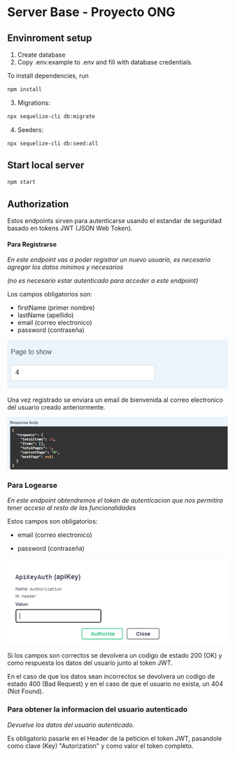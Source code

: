 # Server Base - Proyecto ONG

## Envinroment setup

1) Create database
2) Copy .env.example to .env and fill with database credentials.

To install dependencies, run
``` bash
npm install
```

3) Migrations:
``` bash
npx sequelize-cli db:migrate
```

4) Seeders:
``` bash
npx sequelize-cli db:seed:all
```

## Start local server

``` bash
npm start
```

## Authorization

Estos endpoints sirven para autenticarse usando el estandar de seguridad basado en tokens JWT (JSON Web Token).

#### Para Registrarse

_En este endpoint vas a poder registrar un nuevo usuario, es necesario agregar los datos minimos y necesarios_

_(no es necesario estar autenticado para acceder a este endpoint)_

Los campos obligatorios son:

- firstName (primer nombre)
- lastName (apellido)
- email (correo electronico)
- password (contraseña)

![EJEMPLO](https://github.com/alkemyTech/OT266-server/blob/OT266-93/public/images/Page.PNG?raw=true)

Una vez registrado se enviara un email de bienvenida al correo electronico del usuario creado anteriormente.

![EJEMPLO](https://github.com/alkemyTech/OT266-server/blob/OT266-93/public/images/null.PNG?raw=true)

### Para Logearse

  _En este endpoint obtendremos el token de autenticacion que nos permitira tener acceso al resto de las funcionalidades_

  Estos campos son obligatorios:
  
  - email (correo electronico)

  - password (contraseña)

![EJEMPLO](https://github.com/alkemyTech/OT266-server/blob/OT266-93/public/images/token.PNG?raw=true)


Si los campos son correctos se devolvera un codigo de estado 200 (OK) y como respuesta los datos del usuario junto al token JWT.

En el caso de que los datos sean incorrectos se devolvera un codigo de estado 400 (Bad Request) y en el caso de que el usuario no exista, un 404 (Not Found).

### Para obtener la informacion del usuario autenticado

_Devuelve los datos del usuario autenticado._

Es obligatorio pasarle en el Header de la peticion el token JWT, pasandole como clave (Key) "Autorization" y como valor el token completo.





